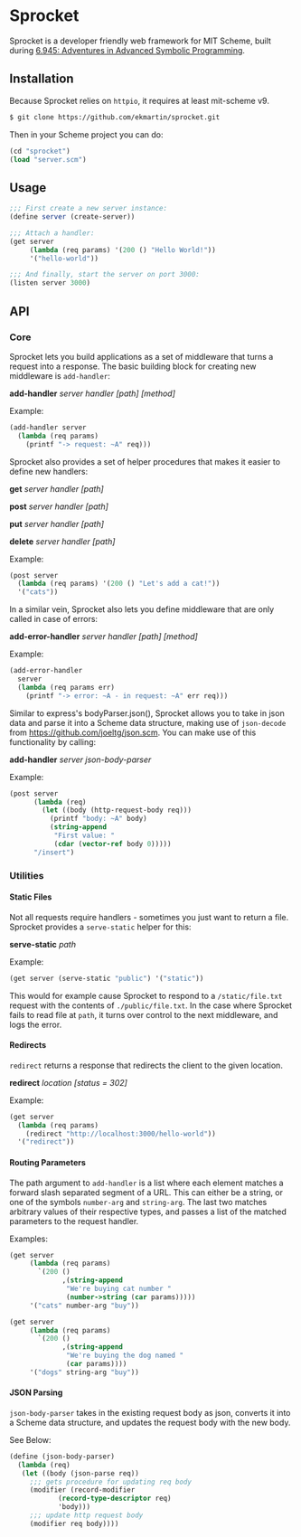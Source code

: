 # Sprocket
Sprocket is a developer friendly web framework for MIT Scheme, built during [6.945: Adventures in Advanced Symbolic Programming](https://groups.csail.mit.edu/mac/users/gjs/6.945/).

## Installation
Because Sprocket relies on `httpio`, it requires at least mit-scheme v9.

```bash
$ git clone https://github.com/ekmartin/sprocket.git
```

Then in your Scheme project you can do:

```scheme
(cd "sprocket")
(load "server.scm")
```

## Usage
```scheme
;;; First create a new server instance:
(define server (create-server))

;;; Attach a handler:
(get server
     (lambda (req params) '(200 () "Hello World!"))
     '("hello-world"))

;;; And finally, start the server on port 3000:
(listen server 3000)
```

## API
### Core
Sprocket lets you build applications as a set of middleware that
turns a request into a response. The basic
building block for creating new middleware is `add-handler`:

**add-handler** *server* *handler* *[path]* *[method]*

Example:
```scheme
(add-handler server
  (lambda (req params)
    (printf "-> request: ~A" req)))
```

Sprocket also provides a set of helper procedures that makes
it easier to define new handlers:

**get** *server* *handler* *[path]*

**post** *server* *handler* *[path]*

**put** *server* *handler* *[path]*

**delete** *server* *handler* *[path]*

Example:
```scheme
(post server
  (lambda (req params) '(200 () "Let's add a cat!"))
  '("cats"))
```

In a similar vein, Sprocket also lets you define
middleware that are only called in case of errors:

**add-error-handler** *server* *handler* *[path]* *[method]*

Example:
```scheme
(add-error-handler
  server
  (lambda (req params err)
    (printf "-> error: ~A - in request: ~A" err req)))
```
Similar to express's bodyParser.json(), Sprocket allows you to
take in json data and parse it into a Scheme data structure,
making use of `json-decode` from https://github.com/joeltg/json.scm.
You can make use of this functionality by calling:

**add-handler** *server* *json-body-parser*

Example:
```scheme
(post server
      (lambda (req)
        (let ((body (http-request-body req)))
          (printf "body: ~A" body)
          (string-append
           "First value: "
           (cdar (vector-ref body 0)))))
      "/insert")
```

### Utilities
#### Static Files
Not all requests require handlers - sometimes you just
want to return a file. Sprocket provides a `serve-static`
helper for this:

**serve-static** *path*

Example:

```scheme
(get server (serve-static "public") '("static"))
```

This would for example cause Sprocket to respond to
a `/static/file.txt` request with the contents of
`./public/file.txt`. In the case where Sprocket
fails to read file at `path`, it turns over control
to the next middleware, and logs the error.

#### Redirects
`redirect` returns a response that redirects the client
to the given location.

**redirect** *location* *[status = 302]*

Example:
```scheme
(get server
  (lambda (req params)
    (redirect "http://localhost:3000/hello-world"))
  '("redirect"))
```

#### Routing Parameters
The path argument to `add-handler` is a list where each
element matches a forward slash separated segment of a URL.
This can either be a string, or one of the symbols `number-arg`
and `string-arg`. The last two matches arbitrary values of their
respective types, and passes a list of the matched parameters
to the request handler.

Examples:
```scheme
(get server
     (lambda (req params)
       `(200 ()
             ,(string-append
              "We're buying cat number "
              (number->string (car params)))))
     '("cats" number-arg "buy"))

(get server
     (lambda (req params)
       `(200 ()
             ,(string-append
              "We're buying the dog named "
              (car params))))
     '("dogs" string-arg "buy"))
```

#### JSON Parsing
`json-body-parser` takes in the existing request body as
json, converts it into a Scheme data structure, and
updates the request body with the new body.

See Below:
```scheme
(define (json-body-parser)
  (lambda (req)
   (let ((body (json-parse req))
	 ;;; gets procedure for updating req body
	 (modifier (record-modifier
		    (record-type-descriptor req)
		    'body)))
     ;;; update http request body
     (modifier req body))))
```
